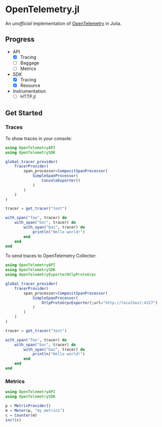 # OpenTelemetry.jl

An *unofficial* implementation of [OpenTelemetry](https://opentelemetry.io/) in Julia.

## Progress

- API
    - [x] Tracing
    - [ ] Baggage
    - [ ] Metrics

- SDK
    - [x] Tracing
    - [x] Resource

- Instrumentation
    - [ ] HTTP.jl

## Get Started

### Traces

To show traces in your console:

```julia
using OpenTelemetryAPI
using OpenTelemetrySDK

global_tracer_provider(
    TracerProvider(
        span_processor=CompositSpanProcessor(
            SimpleSpanProcessor(
                ConsoleExporter()
            )
        )
    )
)

tracer = get_tracer("test")

with_span("foo", tracer) do
    with_span("bar", tracer) do
        with_span("baz", tracer) do
            println("Hello world!")
        end
    end
end
```

To send traces to OpenTelemetry Collector:

```julia
using OpenTelemetryAPI
using OpenTelemetrySDK
using OpenTelemetryExporterOtlpProtoGrpc

global_tracer_provider(
    TracerProvider(
        span_processor=CompositSpanProcessor(
            SimpleSpanProcessor(
                OtlpProtoGrpcExporter(;url="http://localhost:4317")
            )
        )
    )
)

tracer = get_tracer("test")

with_span("foo", tracer) do
    with_span("bar", tracer) do
        with_span("baz", tracer) do
            println("Hello world!")
        end
    end
end
```

### Metrics

```julia
using OpenTelemetryAPI
using OpenTelemetrySDK

p = MetricProvider()
m = Meter(p, "my_metrics")
c = Counter(m)
inc!(c)
```